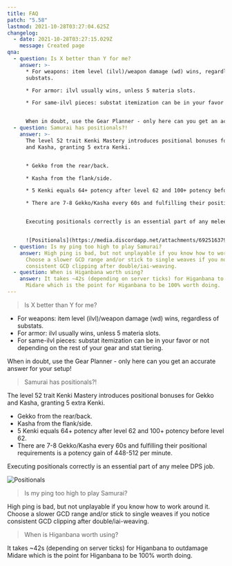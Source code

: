 ```yaml
---
title: FAQ
patch: "5.58"
lastmod: 2021-10-28T03:27:04.625Z
changelog:
  - date: 2021-10-28T03:27:15.029Z
    message: Created page
qna:
  - question: Is X better than Y for me?
    answer: >-
      * For weapons: item level (ilvl)/weapon damage (wd) wins, regardless of
      substats.

      * For armor: ilvl usually wins, unless 5 materia slots.

      * For same-ilvl pieces: substat itemization can be in your favor or not depending on the rest of your gear and stat tiering.


      When in doubt, use the Gear Planner - only here can you get an accurate answer for your setup!
  - question: Samurai has positionals?!
    answer: >-
      The level 52 trait Kenki Mastery introduces positional bonuses for Gekko
      and Kasha, granting 5 extra Kenki.


      * Gekko from the rear/back.

      * Kasha from the flank/side.

      * 5 Kenki equals 64+ potency after level 62 and 100+ potency before level 62.

      * There are 7-8 Gekko/Kasha every 60s and fulfilling their positional requirements is a potency gain of 448-512 per minute.


      Executing positionals correctly is an essential part of any melee DPS job.


      ![Positionals](https://media.discordapp.net/attachments/692516379848343654/797869644261621810/Positionals.png "SAM Positionals Graphic")
  - question: Is my ping too high to play Samurai?
    answer: High ping is bad, but not unplayable if you know how to work around it.
      Choose a slower GCD range and/or stick to single weaves if you notice
      consistent GCD clipping after double/iai-weaving.
  - question: When is Higanbana worth using?
    answer: It takes ~42s (depending on server ticks) for Higanbana to outdamage
      Midare which is the point for Higanbana to be 100% worth doing.
---
```

> Is X better than Y for me?

* For weapons: item level (ilvl)/weapon damage (wd) wins, regardless of substats.
* For armor: ilvl usually wins, unless 5 materia slots.
* For same-ilvl pieces: substat itemization can be in your favor or not depending on the rest of your gear and stat tiering.

When in doubt, use the Gear Planner - only here can you get an accurate answer for your setup!

> Samurai has positionals?!

The level 52 trait Kenki Mastery introduces positional bonuses for Gekko and Kasha, granting 5 extra Kenki.

* Gekko from the rear/back.
* Kasha from the flank/side.
* 5 Kenki equals 64+ potency after level 62 and 100+ potency before level 62.
* There are 7-8 Gekko/Kasha every 60s and fulfilling their positional requirements is a potency gain of 448-512 per minute.

Executing positionals correctly is an essential part of any melee DPS job.

![Positionals](https://media.discordapp.net/attachments/692516379848343654/797869644261621810/Positionals.png "SAM Positionals Graphic")

> Is my ping too high to play Samurai?

High ping is bad, but not unplayable if you know how to work around it. Choose a slower GCD range and/or stick to single weaves if you notice consistent GCD clipping after double/iai-weaving.

> When is Higanbana worth using?

It takes ~42s (depending on server ticks) for Higanbana to outdamage Midare which is the point for Higanbana to be 100% worth doing.